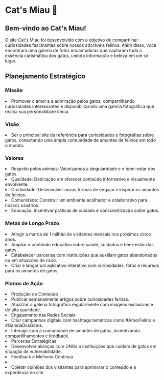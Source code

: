 <h1>Cat's Miau 🐾</h1>
<h2>Bem-vindo ao Cat's Miau!</h2>
O site Cat's Miau foi desenvolvido com o objetivo de compartilhar curiosidades fascinantes sobre nossos adoráveis felinos. Além disso, você encontrará uma galeria de fotos encantadoras que capturam toda a essência carismática dos gatos, unindo informação e beleza em um só lugar.

<h2>Planejamento Estratégico</h2>
<h3>Missão</h3>
<li>
 Promover o amor e a admiração pelos gatos, compartilhando curiosidades interessantes e disponibilizando uma galeria fotográfica que realça sua personalidade única.
</li>

<h3>Visão</h3>
<li>Ser o principal site de referência para curiosidades e fotografias sobre gatos, conectando uma ampla comunidade de amantes de felinos em todo o mundo.</li>

<h3>Valores</h3>
<li>Respeito pelos animais: Valorizamos a singularidade e o bem-estar dos gatos.</li>

<li>Qualidade: Dedicação em oferecer conteúdo informativo e visualmente envolvente.</li>

<li>Criatividade: Desenvolver novas formas de engajar e inspirar os amantes de felinos.</li>

<li>Comunidade: Construir um ambiente acolhedor e colaborativo para nossos usuários.</li>

<li>Educação: Incentivar práticas de cuidado e conscientização sobre gatos.</li>

<h3>Metas de Longo Prazo</h3>
<li>Atingir a marca de 1 milhão de visitantes mensais nos próximos cinco anos.</li>

<li>Ampliar o conteúdo educativo sobre saúde, cuidados e bem-estar dos gatos.</li>

<li>Estabelecer parcerias com instituições que auxiliam gatos abandonados ou em situações de risco.</li>

<li>Criar e lançar um aplicativo interativo com curiosidades, fotos e recursos para os amantes de gatos.</li>

<h3>Planos de Ação</h3>
<li>Produção de Conteúdo</li>

<li>Publicar semanalmente artigos sobre curiosidades felinas.</li>

<li>Atualizar a galeria fotográfica regularmente com imagens exclusivas e de alta qualidade.</li>

<li>Engajamento nas Redes Sociais</li>

<li>Criar campanhas digitais com hashtags temáticas como #AmorFelino e #GaleriaDosGatos.</li>

<li>Interagir com a comunidade de amantes de gatos, incentivando compartilhamentos e feedback.</li>

<li>Parcerias Estratégicas</li>

<li>Desenvolver alianças com ONGs e instituições que cuidam de gatos em situação de vulnerabilidade.</li>

<li>Feedback e Melhoria Contínua<li>

<li>Coletar opiniões dos visitantes para aprimorar o conteúdo e a experiência no site.</li>


